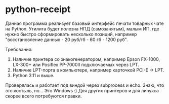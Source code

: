 # python-receipt
Данная программа реализует базовый интерфейс печати товарных чате на Python. Утилита будет полезна НПД (самозанятым), малым ИП, где нужно быстро сформировать несколько позиций, например "восстановление данных - 20 руб/гб - 60 гб - 1200 руб".

Требования: 
1. Наличие принтера со знакогенератором, например Epson FX-1000, LX-300+ или Posiflex PP-7000II подключаемых через LPT.
2. Наличие LPT-порта в компьютере, например карточкой PCI-E -> LPT.
3. Python 3.11 и выше.

Проверялась и работает под виндой через subprocess и echo. Знаю, что это костыль, но... Это Windows :) Для других принтеров и для линукса скорее всего потребуются правки.
